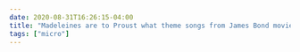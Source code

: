 ```yaml
---
date: 2020-08-31T16:26:15-04:00
title: "Madeleines are to Proust what theme songs from James Bond movies are to me, except I couldn’t write an entire book about how they remind me of playing Axis and Allies with my brother."
tags: ["micro"]
---
```

